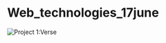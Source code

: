 # Web_technologies_17june

![Project 1:Verse]([https://github.com/Amytrainer/Web_technologies_17june/blob/weekly-working/Output%20Preview.jpeg])
